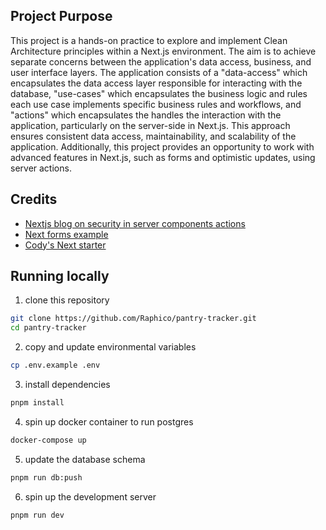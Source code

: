 ## Project Purpose

This project is a hands-on practice to explore and implement Clean Architecture principles within a Next.js environment. The aim is to achieve separate concerns between the application's data access, business, and user interface layers. The application consists of a "data-access" which encapsulates the data access layer responsible for interacting with the database, "use-cases" which encapsulates the business logic and rules each use case implements specific business rules and workflows, and "actions" which encapsulates the handles the interaction with the application, particularly on the server-side in Next.js. This approach ensures consistent data access, maintainability, and scalability of the application. Additionally, this project provides an opportunity to work with advanced features in Next.js, such as forms and optimistic updates, using server actions.

## Credits

- [Nextjs blog on security in server components actions](https://nextjs.org/blog/security-nextjs-server-components-actions)
- [Next forms example](https://github.com/vercel/next.js/tree/canary/examples/next-forms)
- [Cody's Next starter](https://github.com/webdevcody/ppai-next-starter)

## Running locally

1. clone this repository

```bash
git clone https://github.com/Raphico/pantry-tracker.git
cd pantry-tracker
```

2. copy and update environmental variables

```bash
cp .env.example .env
```

3. install dependencies

```bash
pnpm install
```

4. spin up docker container to run postgres

```bash
docker-compose up
```

5. update the database schema

```bash
pnpm run db:push
```

6. spin up the development server

```bash
pnpm run dev
```
